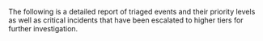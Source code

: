 The following is a detailed report of triaged events and their priority levels as well as critical incidents that have been escalated to higher tiers for further investigation.